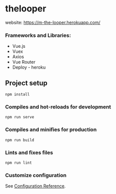 # thelooper

website: https://m-the-looper.herokuapp.com/

<h3>Frameworks and Libraries:</h3>
<div>
  <ul>
    <li>Vue.js</li>
    <li>Vuex</li>
    <li>Axios</li>
    <li>Vue Router</li>
    <li>Deploy - heroku</li>
  </ul>
</div>

## Project setup
```
npm install
```

### Compiles and hot-reloads for development
```
npm run serve
```

### Compiles and minifies for production
```
npm run build
```

### Lints and fixes files
```
npm run lint
```

### Customize configuration
See [Configuration Reference](https://cli.vuejs.org/config/).
